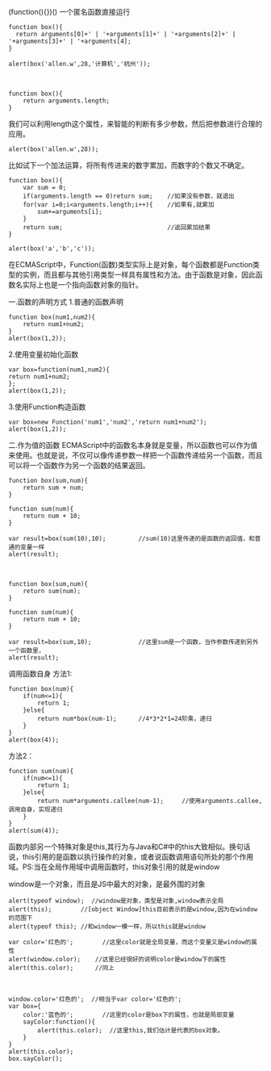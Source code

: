 (function(){})() 一个匿名函数直接运行
<br />

    function box(){
      return arguments[0]+' | '+arguments[1]+' | '+arguments[2]+' | '+arguments[3]+' | '+arguments[4];
    }
    
    alert(box('allen.w',28,'计算机','杭州'));

<br />

    function box(){
    	return arguments.length;
    }

我们可以利用length这个属性，来智能的判断有多少参数，然后把参数进行合理的应用。

    alert(box('allen.w',28));

比如试下一个加法运算，将所有传进来的数字累加，而数字的个数又不确定。

    function box(){
    	var sum = 0;
    	if(arguments.length == 0)return sum;	//如果没有参数，就退出
    	for(var i=0;i<arguments.length;i++){	//如果有,就累加	
    		sum+=arguments[i];
    	}
    	return sum;								//返回累加结果
    }
    
    alert(box('a','b','c'));

在ECMAScript中，Function(函数)类型实际上是对象，每个函数都是Function类型的实例，而且都与其他引用类型一样具有属性和方法。由于函数是对象，因此函数名实际上也是一个指向函数对象的指针。

一.函数的声明方式
1.普通的函数声明

    function box(num1,num2){
        return num1+num2;
    }
    alert(box(1,2));

2.使用变量初始化函数

    var box=function(num1,num2){
    return num1+num2;
    };
    alert(box(1,2));

3.使用Function构造函数

    var box=new Function('num1','num2','return num1+num2');
    alert(box(1,2));

二.作为值的函数
ECMAScript中的函数名本身就是变量，所以函数也可以作为值来使用。也就是说，不仅可以像传递参数一样把一个函数传递给另一个函数，而且可以将一个函数作为另一个函数的结果返回。

    function box(sum,num){
    	return sum + num;
    }
    
    function sum(num){
    	return num + 10;
    }
    
    var result=box(sum(10),10);			//sum(10)这里传递的是函数的返回值，和普通的变量一样
    alert(result);

<br />

    function box(sum,num){
    	return sum(num);
    }
    
    function sum(num){
    	return num + 10;
    }
    
    var result=box(sum,10);				//这里sum是一个函数，当作参数传递到另外一个函数里，
    alert(result);

调用函数自身
方法1:

    function box(num){
        if(num<=1){
    		return 1;
    	}else{
    		return num*box(num-1);		//4*3*2*1=24阶乘，递归
    	}
    }
    alert(box(4));

方法2：

    function sum(num){
    	if(num<=1){
    		return 1;
    	}else{
    		return num*arguments.callee(num-1);		//使用arguments.callee,调用自身，实现递归
    	}
    }
    alert(sum(4));

函数内部另一个特殊对象是this,其行为与Java和C#中的this大致相似。换句话说，this引用的是函数以执行操作的对象，或者说函数调用语句所处的那个作用域。PS:当在全局作用域中调用函数时，this对象引用的就是window

window是一个对象，而且是JS中最大的对象，是最外围的对象

    alert(typeof window);  //window是对象，类型是对象,window表示全局
    alert(this);		//[object Window]this目前表示的是window,因为在window的范围下
    alert(typeof this);	//和window一模一样，所以this就是window
    
    var color='红色的';		//这里color就是全局变量，而这个变量又是window的属性
    alert(window.color);	//这里已经很好的说明color是window下的属性
    alert(this.color);		//同上

<br />

    window.color='红色的';	 //相当于var color='红色的';
    var box={
    	color:'蓝色的';		//这里的color是box下的属性，也就是局部变量
    	sayColor:function(){
    		alert(this.color);	//这里this,我们估计是代表的box对象。
    	}
    }
    alert(this.color);
    box.sayColor();
